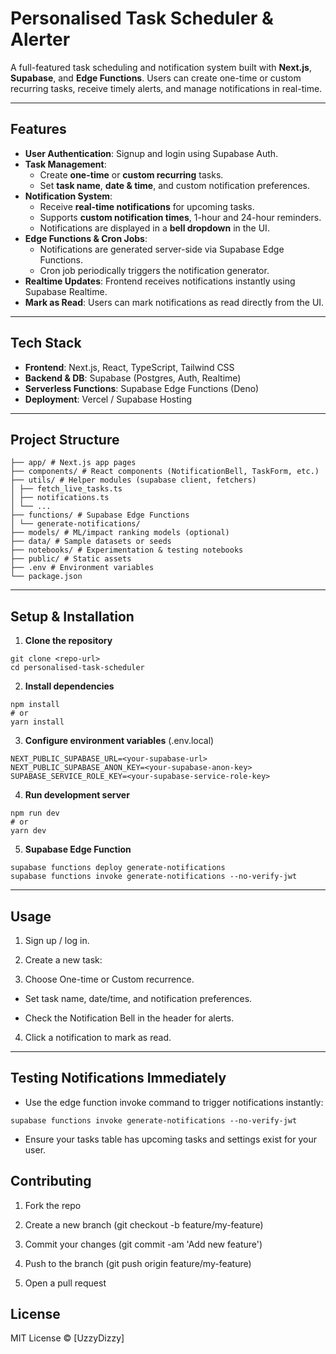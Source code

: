 # Personalised Task Scheduler & Alerter

A full-featured task scheduling and notification system built with **Next.js**, **Supabase**, and **Edge Functions**. Users can create one-time or custom recurring tasks, receive timely alerts, and manage notifications in real-time.

---

## Features

- **User Authentication**: Signup and login using Supabase Auth.
- **Task Management**:
  - Create **one-time** or **custom recurring** tasks.
  - Set **task name**, **date & time**, and custom notification preferences.
- **Notification System**:
  - Receive **real-time notifications** for upcoming tasks.
  - Supports **custom notification times**, 1-hour and 24-hour reminders.
  - Notifications are displayed in a **bell dropdown** in the UI.
- **Edge Functions & Cron Jobs**:
  - Notifications are generated server-side via Supabase Edge Functions.
  - Cron job periodically triggers the notification generator.
- **Realtime Updates**: Frontend receives notifications instantly using Supabase Realtime.
- **Mark as Read**: Users can mark notifications as read directly from the UI.

---

## Tech Stack

- **Frontend**: Next.js, React, TypeScript, Tailwind CSS  
- **Backend & DB**: Supabase (Postgres, Auth, Realtime)  
- **Serverless Functions**: Supabase Edge Functions (Deno)  
- **Deployment**: Vercel / Supabase Hosting  

---

## Project Structure
```
├── app/ # Next.js app pages
├── components/ # React components (NotificationBell, TaskForm, etc.)
├── utils/ # Helper modules (supabase client, fetchers)
│ ├── fetch_live_tasks.ts
│ ├── notifications.ts
│ └── ...
├── functions/ # Supabase Edge Functions
│ └── generate-notifications/
├── models/ # ML/impact ranking models (optional)
├── data/ # Sample datasets or seeds
├── notebooks/ # Experimentation & testing notebooks
├── public/ # Static assets
├── .env # Environment variables
└── package.json

```

---

## Setup & Installation

1. **Clone the repository**

```
git clone <repo-url>
cd personalised-task-scheduler
```

2. **Install dependencies**

```
npm install
# or
yarn install
```

3. **Configure environment variables** (.env.local)

```
NEXT_PUBLIC_SUPABASE_URL=<your-supabase-url>
NEXT_PUBLIC_SUPABASE_ANON_KEY=<your-supabase-anon-key>
SUPABASE_SERVICE_ROLE_KEY=<your-supabase-service-role-key>
```

4. **Run development server**

```
npm run dev
# or
yarn dev
```

5. **Supabase Edge Function**

```
supabase functions deploy generate-notifications
supabase functions invoke generate-notifications --no-verify-jwt
```

---
## Usage

1. Sign up / log in.

2. Create a new task:

3. Choose One-time or Custom recurrence.

 - Set task name, date/time, and notification preferences.

 - Check the Notification Bell in the header for alerts.

4. Click a notification to mark as read.

---

## Testing Notifications Immediately

- Use the edge function invoke command to trigger notifications instantly:
```
supabase functions invoke generate-notifications --no-verify-jwt
```
- Ensure your tasks table has upcoming tasks and settings exist for your user.

## Contributing

1. Fork the repo

2. Create a new branch (git checkout -b feature/my-feature)

3. Commit your changes (git commit -am 'Add new feature')

4. Push to the branch (git push origin feature/my-feature)

5. Open a pull request

## License

MIT License © [UzzyDizzy]
